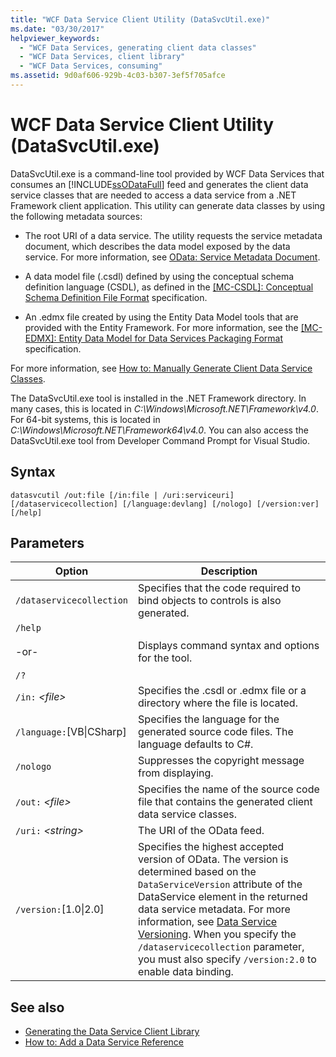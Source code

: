 ```yaml
---
title: "WCF Data Service Client Utility (DataSvcUtil.exe)"
ms.date: "03/30/2017"
helpviewer_keywords:
  - "WCF Data Services, generating client data classes"
  - "WCF Data Services, client library"
  - "WCF Data Services, consuming"
ms.assetid: 9d0af606-929b-4c03-b307-3ef5f705afce
---
```

# WCF Data Service Client Utility (DataSvcUtil.exe)

DataSvcUtil.exe is a command-line tool provided by WCF Data Services that consumes an [!INCLUDE[ssODataFull](../../../../includes/ssodatafull-md.md)] feed and generates the client data service classes that are needed to access a data service from a .NET Framework client application. This utility can generate data classes by using the following metadata sources:

- The root URI of a data service. The utility requests the service metadata document, which describes the data model exposed by the data service. For more information, see [OData: Service Metadata Document](https://go.microsoft.com/fwlink/?LinkId=186070).

- A data model file (.csdl) defined by using the conceptual schema definition language (CSDL), as defined in the [\[MC-CSDL\]: Conceptual Schema Definition File Format](https://go.microsoft.com/fwlink/?LinkID=159072) specification.

- An .edmx file created by using the Entity Data Model tools that are provided with the Entity Framework. For more information, see the [\[MC-EDMX\]: Entity Data Model for Data Services Packaging Format](https://go.microsoft.com/fwlink/?LinkID=178833) specification.

For more information, see [How to: Manually Generate Client Data Service Classes](how-to-manually-generate-client-data-service-classes-wcf-data-services.md).

The DataSvcUtil.exe tool is installed in the .NET Framework directory. In many cases, this is located in *C:\Windows\Microsoft.NET\Framework\v4.0*. For 64-bit systems, this is located in *C:\Windows\Microsoft.NET\Framework64\v4.0*. You can also access the DataSvcUtil.exe tool from Developer Command Prompt for Visual Studio.

## Syntax

```console
datasvcutil /out:file [/in:file | /uri:serviceuri] [/dataservicecollection] [/language:devlang] [/nologo] [/version:ver] [/help]
```

## Parameters

|Option|Description|
|------------|-----------------|
|`/dataservicecollection`|Specifies that the code required to bind objects to controls is also generated.|
|`/help`<br /><br /> -or-<br /><br /> `/?`|Displays command syntax and options for the tool.|
|`/in:` *\<file>*|Specifies the .csdl or .edmx file or a directory where the file is located.|
|`/language:`[VB&#124;CSharp]|Specifies the language for the generated source code files. The language defaults to C#.|
|`/nologo`|Suppresses the copyright message from displaying.|
|`/out:` *\<file>*|Specifies the name of the source code file that contains the generated client data service classes.|
|`/uri:` *\<string>*|The URI of the OData feed.|
|`/version:`[1.0&#124;2.0]|Specifies the highest accepted version of OData. The version is determined based on the `DataServiceVersion` attribute of the DataService element in the returned data service metadata. For more information, see [Data Service Versioning](data-service-versioning-wcf-data-services.md). When you specify the `/dataservicecollection` parameter, you must also specify `/version:2.0` to enable data binding.|

## See also

- [Generating the Data Service Client Library](generating-the-data-service-client-library-wcf-data-services.md)
- [How to: Add a Data Service Reference](how-to-add-a-data-service-reference-wcf-data-services.md)
